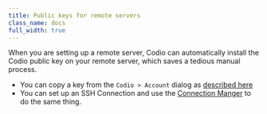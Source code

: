 ```yaml
---
title: Public keys for remote servers
class_name: docs
full_width: true
---
```


When you are setting up a remote server, Codio can automatically install the Codio public key on your remote server, which saves a tedious manual process.

- You can copy a key from the `Codio > Account` dialog as [described here](/docs/ide/customization/account-settings/public-key)
- You can set up an SSH Connection and use the [Connection Manger](/docs/ide/tools/ssh/ssh-manager) to do the same thing.

